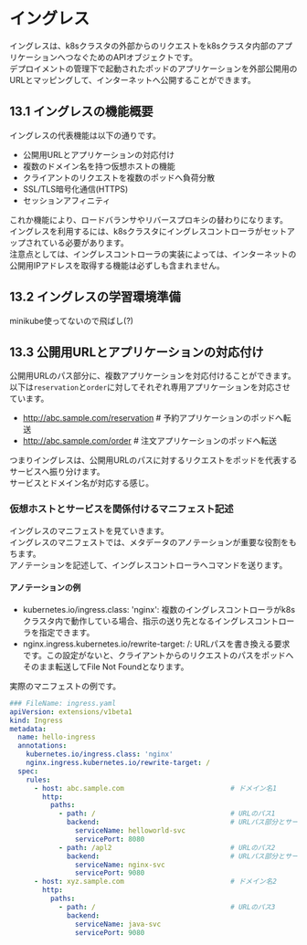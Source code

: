 # イングレス
イングレスは、k8sクラスタの外部からのリクエストをk8sクラスタ内部のアプリケーションへつなぐためのAPIオブジェクトです。  
デプロイメントの管理下で起動されたポッドのアプリケーションを外部公開用のURLとマッピングして、インターネットへ公開することができます。
## 13.1 イングレスの機能概要
イングレスの代表機能は以下の通りです。
- 公開用URLとアプリケーションの対応付け
- 複数のドメイン名を持つ仮想ホストの機能
- クライアントのリクエストを複数のポッドへ負荷分散
- SSL/TLS暗号化通信(HTTPS)
- セッションアフィニティ

これか機能により、ロードバランサやリバースプロキシの替わりになります。  
イングレスを利用するには、k8sクラスタにイングレスコントローラがセットアップされている必要があります。  
注意点としては、イングレスコントローラの実装によっては、インターネットの公開用IPアドレスを取得する機能は必ずしも含まれません。
## 13.2 イングレスの学習環境準備
minikube使ってないので飛ばし(?)
## 13.3 公開用URLとアプリケーションの対応付け
公開用URLのパス部分に、複数アプリケーションを対応付けることができます。  
以下は`reservation`と`order`に対してそれぞれ専用アプリケーションを対応させています。
- http://abc.sample.com/reservation    # 予約アプリケーションのポッドへ転送
- http://abc.sample.com/order          # 注文アプリケーションのポッドへ転送

つまりイングレスは、公開用URLのパスに対するリクエストをポッドを代表するサービスへ振り分けます。  
サービスとドメイン名が対応する感じ。

### 仮想ホストとサービスを関係付けるマニフェスト記述
イングレスのマニフェストを見ていきます。  
イングレスのマニフェストでは、メタデータのアノテーションが重要な役割をもちます。  
アノテーションを記述して、イングレスコントローラへコマンドを送ります。  
#### アノテーションの例
- kubernetes.io/ingress.class: 'nginx': 複数のイングレスコントローラがk8sクラスタ内で動作している場合、指示の送り先となるイングレスコントローラを指定できます。
- nginx.ingress.kubernetes.io/rewrite-target: /: URLパスを書き換える要求です。この設定がないと、クライアントからのリクエストのパスをポッドへそのまま転送してFile Not Foundとなります。

実際のマニフェストの例です。
```yaml
### FileName: ingress.yaml
apiVersion: extensions/v1beta1
kind: Ingress
metadata:
  name: hello-ingress
  annotations:
    kubernetes.io/ingress.class: 'nginx'
    nginx.ingress.kubernetes.io/rewrite-target: /
  spec:
    rules:
      - host: abc.sample.com                          # ドメイン名1
        http:
          paths:
            - path: /                                 # URLのパス1
              backend:                                # URLパス部分とサービス対応
                serviceName: helloworld-svc
                servicePort: 8080
            - path: /apl2                             # URLのパス2
              backend:                                # URLパス部分とサービス対応
                serviceName: nginx-svc
                servicePort: 9080
      - host: xyz.sample.com                          # ドメイン名2
        http:
          paths:
            - path: /                                 # URLのパス3
              backend:
                serviceName: java-svc
                servicePort: 9080
```
